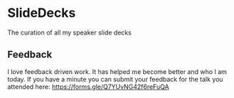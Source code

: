 # SlideDecks
The curation of all my speaker slide decks


## Feedback 
I love feedback driven work. It has helped me become better and who I am today. If you have a minute you can submit your feedback for the talk you attended here: https://forms.gle/Q7YUvNG42f6reFuQA
